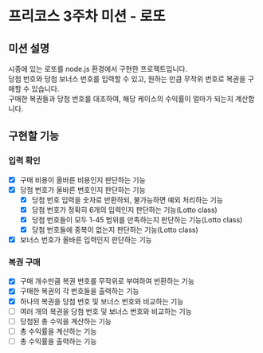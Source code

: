 # 프리코스 3주차 미션 - 로또

## 미션 설명  
시중에 있는 로또를 node.js 환경에서 구현한 프로젝트입니다.  
당첨 번호와 당첨 보너스 번호를 입력할 수 있고, 원하는 만큼 무작위 번호로 복권을 구매할 수 있습니다.  
구매한 복권들과 당첨 번호를 대조하여, 해당 케이스의 수익률이 얼마가 되는지 계산합니다.  
  
## 구현할 기능  
### 입력 확인  
- [x] 구매 비용이 올바른 비용인지 판단하는 기능  
- [x] 당첨 번호가 올바른 번호인지 판단하는 기능  
    - [x] 당첨 번호 입력을 숫자로 반환하되, 불가능하면 예외 처리하는 기능  
    - [x] 당첨 번호가 정확히 6개의 입력인지 판단하는 기능(Lotto class)  
    - [x] 당첨 번호들이 모두 1-45 범위를 만족하는지 판단하는 기능(Lotto class)  
    - [x] 당첨 번호들에 중복이 없는지 판단하는 기능(Lotto class)  
- [x] 보너스 번호가 올바른 입력인지 판단하는 기능  
  
### 복권 구매  
- [x] 구매 개수만큼 복권 번호를 무작위로 부여하여 반환하는 기능  
- [x] 구매한 복권의 각 번호들을 출력하는 기능  
- [x] 하나의 복권을 당첨 번호 및 보너스 번호와 비교하는 기능  
- [ ] 여러 개의 복권을 당첨 번호 및 보너스 번호와 비교하는 기능  
- [ ] 당첨된 총 수익을 계산하는 기능  
- [ ] 총 수익률을 계산하는 기능  
- [ ] 총 수익률을 출력하는 기능  